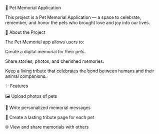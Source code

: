 🐾 Pet Memorial Application

This project is a Pet Memorial Application — a space to celebrate, remember, and honor the pets who brought love and joy into our lives.

🌸 About the Project

The Pet Memorial app allows users to:

Create a digital memorial for their pets.

Share stories, photos, and cherished memories.

Keep a living tribute that celebrates the bond between humans and their animal companions.

✨ Features

🖼️ Upload photos of pets

📝 Write personalized memorial messages

💖 Create a lasting tribute page for each pet

🌐 View and share memorials with others
